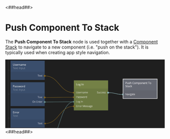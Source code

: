 <##head##>
# Push Component To Stack
The **Push Component To Stack** node is used together with a [Component Stack](/nodes/component-stack/component-stack/) to navigate to a new component (i.e. "push on the stack"). It is typically used when creating app style navigation.

![](push-component.png ':class=img-size-m')
<##head##>
